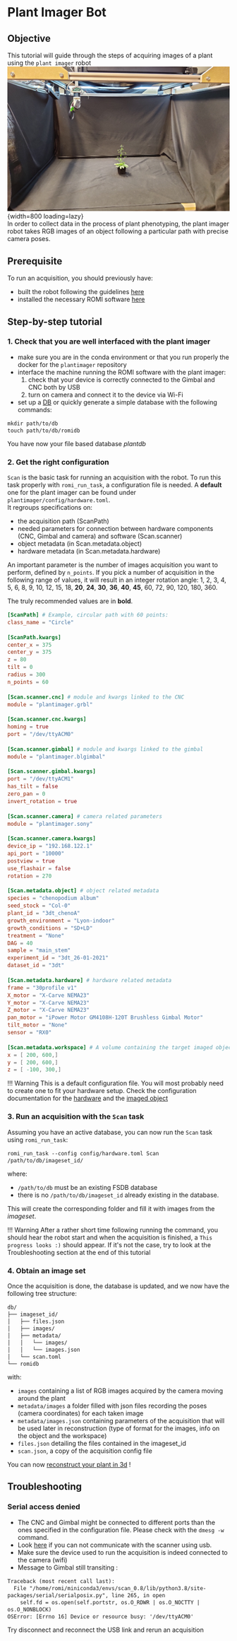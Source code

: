 Plant Imager Bot
===

## Objective

This tutorial will guide through the steps of acquiring images of a plant using the `plant imager` robot  
![Dense Colmap reconstruction](../../assets/images/plant_imager.jpg){width=800 loading=lazy}  
In order to collect data in the process of plant phenotyping, the plant imager robot takes RGB images of an object following a particular path with precise camera poses.

## Prerequisite

To run an acquisition, you should previously have:

* built the robot following the guidelines [here](../build_v2/index.md)
* installed the necessary ROMI software [here](../install/plant_imager_setup.md)

## Step-by-step tutorial

### 1. Check that you are well interfaced with the plant imager

- make sure you are in the conda environment or that you run properly the docker for the `plantimager` repository
- interface the machine running the ROMI software with the plant imager:
    1. check that your device is correctly connected to the Gimbal and CNC both by USB
    2. turn on camera and connect it to the device via Wi-Fi
- set up a [DB](../specifications/data.md) or quickly generate a simple database with the following commands:

```shell
mkdir path/to/db
touch path/to/db/romidb
```

You have now your file based database *plantdb*

### 2. Get the right configuration

`Scan` is the basic task for running an acquisition with the robot.
To run this task properly with `romi_run_task`, a configuration file is needed.
A **default** one for the plant imager can be found under `plantimager/config/hardware.toml`.  
It regroups specifications on:

- the acquisition path (ScanPath)
- needed parameters for connection between hardware components (CNC, Gimbal and camera) and software (Scan.scanner)
- object metadata (in Scan.metadata.object)
- hardware metadata (in Scan.metadata.hardware)

An important parameter is the number of images acquisition you want to perform, defined by `n_points`.
If you pick a number of acquisition in the following range of values, it will result in an integer rotation angle:
1, 2, 3, 4, 5, 6, 8, 9, 10, 12, 15, 18, **20**, **24**, **30**, **36**, **40**, **45**, 60, 72, 90, 120, 180, 360.

The truly recommended values are in **bold**.

```toml
[ScanPath] # Example, circular path with 60 points:
class_name = "Circle"

[ScanPath.kwargs]
center_x = 375
center_y = 375
z = 80
tilt = 0
radius = 300
n_points = 60

[Scan.scanner.cnc] # module and kwargs linked to the CNC
module = "plantimager.grbl"

[Scan.scanner.cnc.kwargs]
homing = true
port = "/dev/ttyACM0"

[Scan.scanner.gimbal] # module and kwargs linked to the gimbal
module = "plantimager.blgimbal"

[Scan.scanner.gimbal.kwargs]
port = "/dev/ttyACM1"
has_tilt = false
zero_pan = 0
invert_rotation = true

[Scan.scanner.camera] # camera related parameters
module = "plantimager.sony"

[Scan.scanner.camera.kwargs]
device_ip = "192.168.122.1"
api_port = "10000"
postview = true
use_flashair = false
rotation = 270

[Scan.metadata.object] # object related metadata
species = "chenopodium album"
seed_stock = "Col-0"
plant_id = "3dt_chenoA"
growth_environment = "Lyon-indoor"
growth_conditions = "SD+LD"
treatment = "None"
DAG = 40
sample = "main_stem"
experiment_id = "3dt_26-01-2021"
dataset_id = "3dt"

[Scan.metadata.hardware] # hardware related metadata
frame = "30profile v1"
X_motor = "X-Carve NEMA23"
Y_motor = "X-Carve NEMA23"
Z_motor = "X-Carve NEMA23"
pan_motor = "iPower Motor GM4108H-120T Brushless Gimbal Motor"
tilt_motor = "None"
sensor = "RX0"

[Scan.metadata.workspace] # A volume containing the target imaged object
x = [ 200, 600,]
y = [ 200, 600,]
z = [ -100, 300,]
```

!!! Warning
    This is a default configuration file.
    You will most probably need to create one to fit your hardware setup.
    Check the configuration documentation for the [hardware](../metadata/hardware_metadata.md) and the [imaged object](../metadata/biological_metadata.md)

### 3. Run an acquisition with the `Scan` task

Assuming you have an active database, you can now run the `Scan` task using `romi_run_task`:

```shell
romi_run_task --config config/hardware.toml Scan /path/to/db/imageset_id/
```

where:

- `/path/to/db` must be an existing FSDB database
- there is no `/path/to/db/imageset_id` already existing in the database.

This will create the corresponding folder and fill it with images from the _imageset_.

!!! Warning
    After a rather short time following running the command, you should hear the robot start and when the acquisition is finished, a `This progress looks :)` should appear.
    If it's not the case, try to look at the Troubleshooting section at the end of this tutorial

### 4. Obtain an image set

Once the acquisition is done, the database is updated, and we now have the following tree structure:

```
db/
├── imageset_id/
│   ├── files.json
│   ├── images/
│   ├── metadata/
│   │   └── images/
│   │   └── images.json
│   └── scan.toml
└── romidb
```

with:

- `images` containing a list of RGB images acquired by the camera moving around the plant
- `metadata/images` a folder filled with json files recording the poses (camera coordinates) for each taken image
- `metadata/images.json` containing parameters of the acquisition that will be used later in reconstruction (type of format for the images, info on the object and the workspace)
- `files.json` detailing the files contained in the imageset_id
- `scan.json`, a copy of the acquisition config file

You can now [reconstruct your plant in 3d](reconstruct_scan.md) !

## Troubleshooting

### Serial access denied

* The CNC and Gimbal might be connected to different ports than the ones specified in the configuration file. Please check with the `dmesg -w` command.
* Look [here](../build_v2/troubleshooting.md#serial-access-denied) if you can not communicate with the scanner using usb.
* Make sure the device used to run the acquisition is indeed connected to the camera (wifi)
* Message to Gimbal still transiting :

```shell
Traceback (most recent call last):
  File "/home/romi/miniconda3/envs/scan_0.8/lib/python3.8/site-packages/serial/serialposix.py", line 265, in open
    self.fd = os.open(self.portstr, os.O_RDWR | os.O_NOCTTY | os.O_NONBLOCK)
OSError: [Errno 16] Device or resource busy: '/dev/ttyACM0'
```

Try disconnect and reconnect the USB link and rerun an acquisition
